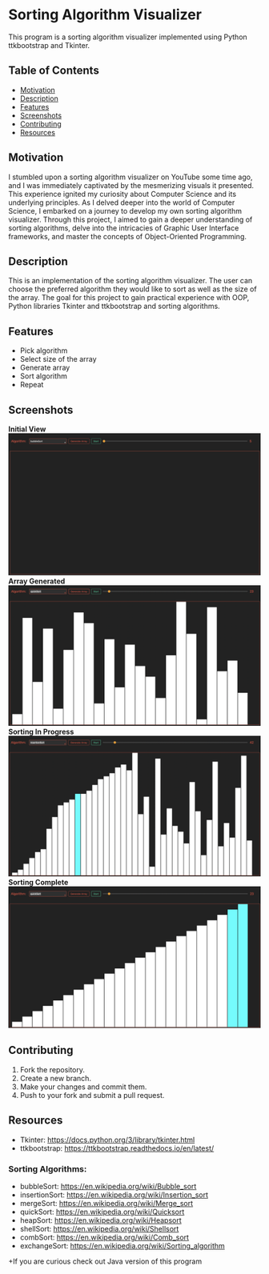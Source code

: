 # Sorting Algorithm Visualizer

This program is a sorting algorithm visualizer implemented using Python ttkbootstrap and Tkinter.

## Table of Contents

- [Motivation](#motivation)
- [Description](#description)
- [Features](#features)
- [Screenshots](#screenshots)
- [Contributing](#contributing)
- [Resources](#resources)

## Motivation

I stumbled upon a sorting algorithm visualizer on YouTube some time ago, and I was immediately captivated by 
the mesmerizing visuals it presented. This experience ignited my curiosity about Computer Science and its underlying 
principles. As I delved deeper into the world of Computer Science, I embarked on a journey to develop my own sorting 
algorithm visualizer. Through this project, I aimed to gain a deeper understanding of sorting algorithms, delve into 
the intricacies of Graphic User Interface frameworks, and master the concepts of Object-Oriented Programming.


## Description

This is an implementation of the sorting algorithm visualizer. 
The user can choose the preferred algorithm they would like to sort as well as the size of the array.
The goal for this project to gain practical experience with OOP, 
Python libraries Tkinter and ttkbootstrap and sorting algorithms.

## Features

- Pick algorithm
- Select size of the array
- Generate array
- Sort algorithm
- Repeat

## Screenshots

**Initial View**
![1.png](Pictures/1.png)
**Array Generated**
![2.png](Pictures/2.png)
**Sorting In Progress**
![3.png](Pictures/3.png)
**Sorting Complete**
![4.png](Pictures/4.png)

## Contributing

1. Fork the repository.
2. Create a new branch.
3. Make your changes and commit them.
4. Push to your fork and submit a pull request.

## Resources
- Tkinter: https://docs.python.org/3/library/tkinter.html
- ttkbootstrap: https://ttkbootstrap.readthedocs.io/en/latest/
### Sorting Algorithms:
- bubbleSort: https://en.wikipedia.org/wiki/Bubble_sort
- insertionSort: https://en.wikipedia.org/wiki/Insertion_sort
- mergeSort: https://en.wikipedia.org/wiki/Merge_sort
- quickSort: https://en.wikipedia.org/wiki/Quicksort
- heapSort: https://en.wikipedia.org/wiki/Heapsort
- shellSort: https://en.wikipedia.org/wiki/Shellsort
- combSort: https://en.wikipedia.org/wiki/Comb_sort
- exchangeSort: https://en.wikipedia.org/wiki/Sorting_algorithm

+If you are curious check out Java version of this program
